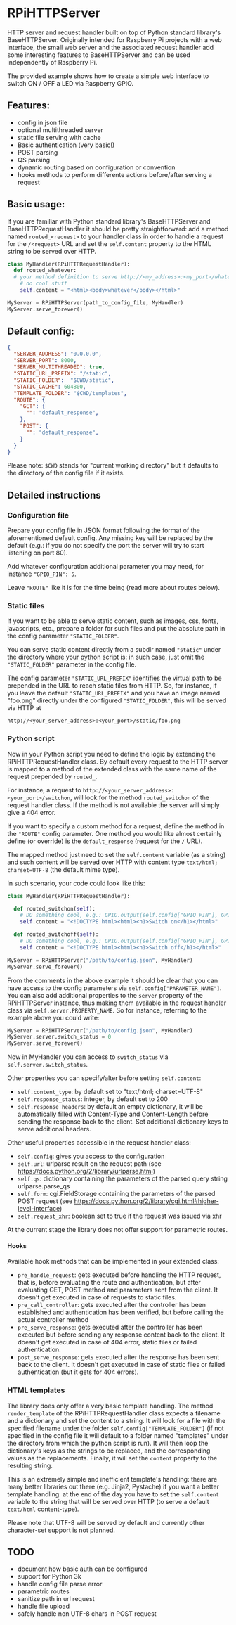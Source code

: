 # RPiHTTPServer

HTTP server and request handler built on top of Python standard library's
BaseHTTPServer.
Originally intended for Raspberry Pi projects with a web interface, the small
web server and the associated request handler add some interesting features to
BaseHTTPServer and can be used independently of Raspberry Pi.

The provided example shows how to create a simple web interface to switch
ON / OFF a LED via Raspberry GPIO.

## Features:

- config in json file
- optional multithreaded server
- static file serving with cache
- Basic authentication (very basic!)
- POST parsing
- QS parsing
- dynamic routing based on configuration or convention
- hooks methods to perform differente actions before/after serving a request

## Basic usage:

If you are familiar with Python standard library's BaseHTTPServer and
BaseHTTPRequestHandler it should be pretty straightforward: add a method named
`routed_<request>` to your handler class in order to handle a request for the
`/<request>` URL and set the `self.content` property to the HTML string to be
served over HTTP.

```python
class MyHandler(RPiHTTPRequestHandler):
  def routed_whatever:
  # your method definition to serve http://<my_address>:<my_port>/whatever
    # do cool stuff
    self.content = "<html><body>whatever</body></html>"

MyServer = RPiHTTPServer(path_to_config_file, MyHandler)
MyServer.serve_forever()
```

## Default config:

```json
{
  "SERVER_ADDRESS": "0.0.0.0",
  "SERVER_PORT": 8000,
  "SERVER_MULTITHREADED": true,
  "STATIC_URL_PREFIX": "/static",
  "STATIC_FOLDER":  "$CWD/static",
  "STATIC_CACHE": 604800,
  "TEMPLATE_FOLDER": "$CWD/templates",
  "ROUTE": {
    "GET": {
      "": "default_response",
    },
    "POST": {
      "": "default_response",
    }
  }
}
```
Please note: `$CWD` stands for "current working directory" but it defaults to the directory of the config file if it exists.


## Detailed instructions

### Configuration file

Prepare your config file in JSON format following the format of the aforementioned default config.
Any missing key will be replaced by the default (e.g.: if you do not specify the port the server will try to start listening on port 80).

Add whatever configuration additional parameter you may need, for instance
`"GPIO_PIN": 5`.

Leave `"ROUTE"` like it is for the time being (read more about routes below).

### Static files

If you want to be able to serve static content, such as images, css, fonts,
javascripts, etc., prepare a folder for such files and put the absolute path in
the config parameter `"STATIC_FOLDER"`.

You can serve static content directly from a subdir named `"static"` under the
directory where your python script is: in such case, just omit the
`"STATIC_FOLDER"` parameter in the config file.

The config parameter `"STATIC_URL_PREFIX"` identifies the virtual path to be
prepended in the URL to reach static files from HTTP. So, for instance, if you
leave the default `"STATIC_URL_PREFIX"` and you have an image named "foo.png"
directly under the configured `"STATIC_FOLDER"`, this will be served via HTTP
at

```
http://<your_server_address>:<your_port>/static/foo.png
```

### Python script

Now in your Python script you need to define the logic by extending the
RPiHTTPRequestHandler class.
By default every request to the HTTP server is mapped to a method of the
extended class with the same name of the request prepended by `routed_`.

For instance, a request to `http://<your_server_address>:<your_port>/switchon`,
will look for the method `routed_switchon` of the request handler class. If the
method is not available the server will simply give a 404 error.

If you want to specify a custom method for a request, define the method in the
`"ROUTE"` config parameter. One method you would like almost certainly define (or override) is the `default_response` (request for the `/` URL).

The mapped method just need to set the `self.content` variable (as a string) and such content will be served over HTTP with content type `text/html; charset=UTF-8` (the default mime type).

In such scenario, your code could look like this:

```python
class MyHandler(RPiHTTPRequestHandler):

  def routed_switchon(self):
    # DO something cool, e.g.: GPIO.output(self.config["GPIO_PIN"], GPIO.HIGH)
    self.content = "<!DOCTYPE html><html><h1>Switch on</h1></html>"

  def routed_switchoff(self):
    # DO something cool, e.g.: GPIO.output(self.config["GPIO_PIN"], GPIO.LOW)
    self.content = "<!DOCTYPE html><html><h1>Switch off</h1></html>"

MyServer = RPiHTTPServer("/path/to/config.json", MyHandler)
MyServer.serve_forever()
```

From the comments in the above example it should be clear that you can have access to the config parameters via `self.config["PARAMETER_NAME"]`.
You can also add additional properties to the `server` property of the
RPiHTTPServer instance, thus making them available in the request handler class
via `self.server.PROPERTY_NAME`. So for instance, referring to the example above you could write:

```python
MyServer = RPiHTTPServer("/path/to/config.json", MyHandler)
MyServer.server.switch_status = 0
MyServer.serve_forever()
```
Now in MyHandler you can access to `switch_status` via `self.server.switch_status`.

Other properties you can specify/alter before setting `self.content`:

- `self.content_type`: by default set to "text/html; charset=UTF-8"
- `self.response_status`: integer, by default set to 200
- `self.response_headers`: by default an empty dictionary, it will be
automatically filled with Content-Type and Content-Length before sending the
response back to the client. Set additional dictionary keys to serve additional
headers.

Other useful properties accessible in the request handler class:

- `self.config`: gives you access to the configuration
- `self.url`: urlparse result on the request path
(see https://docs.python.org/2/library/urlparse.html)
- `self.qs`: dictionary containing the parameters of the parsed query string
urlparse.parse_qs
- `self.form`: cgi.FieldStorage containing the parameters of the parsed POST
request
(see https://docs.python.org/2/library/cgi.html#higher-level-interface)
- `self.request_xhr`: boolean set to true if the request was issued via xhr

At the current stage the library does not offer support for parametric routes.

#### Hooks

Available hook methods that can be implemented in your extended class:

- `pre_handle_request`: gets executed before handling the HTTP request, that is, before evaluating the route and authentication, but after evaluating GET,  POST method and parameters sent from the client. It doesn't get executed in case of requests to static files.
- `pre_call_controller`: gets executed after the controller has been established and authentication has been verified, but before calling the actual controller method
- `pre_serve_response`: gets executed after the controller has been executed but before sending any response content back to the client. It doesn't get executed in case of 404 error, static files or failed authentication. 
- `post_serve_response`: gets executed after the response has been sent back to the client. It doesn't get executed in case of static files or failed authentication (but it gets for 404 errors).


### HTML templates

The library does only offer a very basic template handling. The method
`render_template` of the RPiHTTPRequestHandler class expects a filename and a
dictionary and set the content to a string. It will look for a file with the
specified filename under the folder `self.config["TEMPLATE_FOLDER"]` (if not
specified in the config file it will default to a folder named "templates" under the directory from which the python script is run). It will then loop the
dictionary's keys as the strings to be replaced, and the corresponding values as the replacements. Finally, it will set the `content` property to the resulting string.

This is an extremely simple and inefficient template's handling: there are many
better libraries out there (e.g. Jinja2, Pystache) if you want a better template handling: at the end of the day you have to set the `self.content` variable to the string that will be served over HTTP (to serve a default `text/html` content-type).

Please note that UTF-8 will be served by default and currently other character-set support is not planned.

## TODO

- document how basic auth can be configured
- support for Python 3k
- handle config file parse error
- parametric routes
- sanitize path in url request
- handle file upload
- safely handle non UTF-8 chars in POST request
